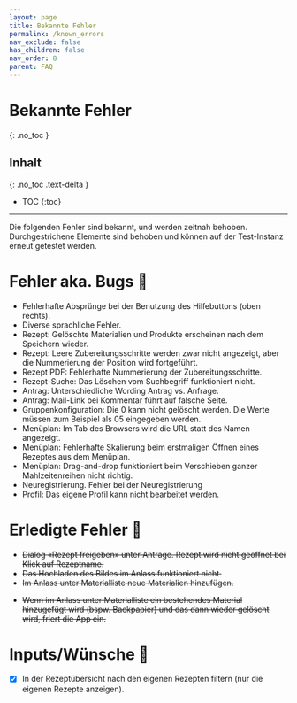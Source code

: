```yaml
---
layout: page
title: Bekannte Fehler
permalink: /known_errors
nav_exclude: false
has_children: false
nav_order: 8
parent: FAQ
---
```

# Bekannte Fehler
{: .no_toc }
## Inhalt
{: .no_toc .text-delta }

- TOC
{:toc}

---

Die folgenden Fehler sind bekannt, und werden zeitnah behoben. Durchgestrichene Elemente sind behoben und können auf der Test-Instanz erneut getestet werden.

# Fehler aka. Bugs 🐞

*	Fehlerhafte Absprünge bei der Benutzung des Hilfebuttons (oben rechts). 
*	Diverse sprachliche Fehler.
*	Rezept: Gelöschte Materialien und Produkte erscheinen nach dem Speichern wieder.
*	Rezept: Leere Zubereitungsschritte werden zwar nicht angezeigt, aber die Nummerierung der Position wird fortgeführt.
*	Rezept PDF: Fehlerhafte Nummerierung der Zubereitungsschritte.
*	Rezept-Suche: Das Löschen vom Suchbegriff funktioniert nicht. 
*	Antrag: Unterschiedliche Wording Antrag vs. Anfrage. 
*	Antrag: Mail-Link bei Kommentar führt auf falsche Seite. 
*	Gruppenkonfiguration: Die 0 kann nicht gelöscht werden. Die Werte müssen zum Beispiel als 05 eingegeben werden. 
*	Menüplan: Im Tab des Browsers wird die URL statt des Namen angezeigt.
*	Menüplan: Fehlerhafte Skalierung beim erstmaligen Öffnen eines Rezeptes aus dem Menüplan.
*	Menüplan: Drag-and-drop funktioniert beim Verschieben ganzer Mahlzeitenreihen nicht richtig. 
*	Neuregistrierung. Fehler bei der Neuregistrierung
*	Profil: Das eigene Profil kann nicht bearbeitet werden. 


# Erledigte Fehler 🔫
* ~~Dialog «Rezept freigeben» unter Anträge. Rezept wird nicht geöffnet bei Klick auf Rezeptname.~~
* ~~Das Hochladen des Bildes im Anlass funktioniert nicht.~~
* ~~Im Anlass unter Materialliste neue Materialien hinzufügen.~~
- ~~Wenn im Anlass unter Materialliste ein bestehendes Material hinzugefügt wird (bspw. Backpapier) und das dann wieder gelöscht wird, friert die App ein.~~


# Inputs/Wünsche 🎁
- [x] In der Rezeptübersicht nach den eigenen Rezepten filtern (nur die eigenen Rezepte anzeigen).
